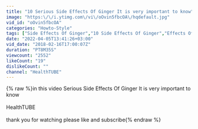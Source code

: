 ```yaml
---
title: "10 Serious Side Effects Of Ginger It is very important to know"
image: "https:\/\/i.ytimg.com\/vi\/oOvin5fbcOA\/hqdefault.jpg"
vid_id: "oOvin5fbcOA"
categories: "Howto-Style"
tags: ["Side Effects Of Ginger","10 Side Effects Of Ginger","Effects Of Ginger"]
date: "2022-04-05T13:41:26+03:00"
vid_date: "2018-02-16T17:00:07Z"
duration: "PT8M35S"
viewcount: "2552"
likeCount: "19"
dislikeCount: ""
channel: "HealthTUBE"
---
```

{% raw %}in this video Serious Side Effects Of Ginger  It is very important to know<br /><br />HealthTUBE<br /><br />thank you for watching please like and subscribe{% endraw %}
